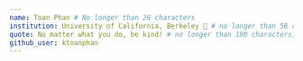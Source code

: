 ```yaml
---
name: Toan Phan # No longer than 28 characters
institution: University of California, Berkeley 🚩 # no longer than 58 characters
quote: No matter what you do, be kind! # no longer than 100 characters, avoid using quotes(") to guarantee the format remains the same.
github_user: ktoanphan
---
```

